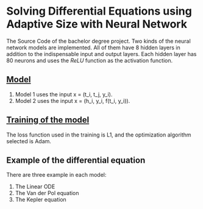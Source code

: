 # Solving Differential Equations using Adaptive Size with Neural Network
The Source Code of the bachelor degree project.
Two kinds of the neural network models are implemented. All of them have 8 hidden layers in addition to the 
indispensable input and output layers. Each hidden layer has $80$ neurons and uses the $ReLU$ function as the activation
function.

## [**Model**](https://github.com/WilliamN-50/Kex/tree/main/neural_network)
1. Model 1 uses the input x = (t_i, t_j, y_i).
2. Model 2 uses the input x = (h_i, y_i, f(t_i, y_i)).

## [**Training of the model**](https://github.com/WilliamN-50/Kex/tree/main/neural_network)
The loss function used in the training is L1, and the optimization algorithm selected is Adam.

## Example of the differential equation
There are three example in each model:
1. The Linear ODE
2. The Van der Pol equation
3. The Kepler equation
